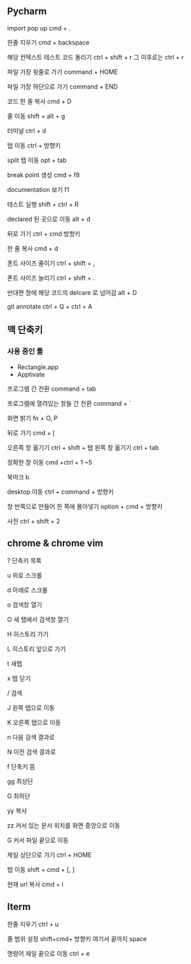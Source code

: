 ## Pycharm 
import pop up
cmd + .
	
한줄 지우기 
cmd + backspace

해당 컨텍스트 테스트 코드 돌리기 
ctrl + shift + r
그 이후로는 ctrl + r

파일 가장 윗줄로 가기 
command + HOME

파일 가장 하단으로 가기 
command + END

코드 한 줄 복사 
cmd + D

줄 이동 
shift + alt + g

터미널 
ctrl + d

탭 이동
ctrl + 방향키	

split 탭 이동
opt + tab

break point 생성
cmd + f8

documentation 보기 
f1

테스트 실행
shift + ctrl + R

declared  된 곳으로 이동 
alt + d

뒤로 가기 
ctrl + cmd 방향키 

한 줄 복사 
cmd + d

폰트 사이즈 줄이기 
ctrl + shift + ,

폰트 사이즈 늘리기 
ctrl + shift + .

반대편 창에 해당 코드의 delcare 로 넘어감
alt + D

git annotate
ctrl + Q + ctrl + A

## 맥 단축키 

### 사용 중인 툴 
- Rectangle.app
- Apptivate

프로그램 간 전환
command + tab

프로그램에 열려있는 창들 간 전환
command + `

화면 밝기
fn + O, P

뒤로 가기 
cmd + [

오른쪽 창 옮기기 
ctrl + shift + 탭
왼쪽 창 옮기기 
ctrl + tab

정확한 창 이동
cmd +ctrl + 1 ~5

북마크
b

desktop 이동
ctrl + command + 방향키

창 반쪽으로 만들어 한 쪽에 몰아넣기 
option + cmd + 방향키

사전
ctrl + shift + 2


## chrome & chrome vim

? 단축키 목록

u 위로 스크롤

d 아래로 스크롤

o 검색창 열기 

O 새 탭에서 검색창 열기 

H 히스토리 가기 

L 히스토리 앞으로 가기 

t 새탭

x 탭 닫기

/ 검색

J 왼쪽 탭으로 이동

K 오른쪽 탭으로 이동 

n 다음 검색 결과로 

N 이전 검색 결과로 

f 단축키 뜸

gg 최상단

G 최하단

yy 복사 

zz 커서 있는 문서 위치를 화면 중앙으로 이동

G 커서 파일 끝으로 이동

제일 상단으로 가기 
ctrl + HOME

탭 이동 
shift + cmd + [, ]

현재 url 복사 
cmd + l


## Iterm

한줄 지우기 
ctrl + u

줄 범위 설정
shift+cmd+ 방향키 
여기서 끝까지 
space

명령어 제일 끝으로 이동
ctrl + e
